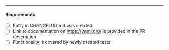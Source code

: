 <!-- Describe your pull request here. Please provide a link to the documentation on yaml.org if applicable !-->

---

<!-- In order for this pull request to be merged it has to fulfill the following requirements: -->

#### Requirements

- [ ] Entry in CHANGELOG.md was created
- [ ] Link to documentation on https://yaml.org/ is provided in the PR description
- [ ] Functionality is covered by newly created tests
